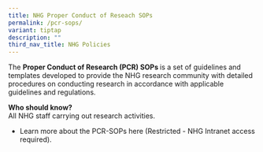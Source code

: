 ```yaml
---
title: NHG Proper Conduct of Reseach SOPs
permalink: /pcr-sops/
variant: tiptap
description: ""
third_nav_title: NHG Policies
---
```

<p>The <strong>Proper Conduct of Research (PCR) SOPs </strong>is a set of
guidelines and templates developed to provide the NHG research community
with detailed procedures on conducting research in accordance with applicable
guidelines and regulations.</p>
<p><strong>Who should know?</strong>
<br>All NHG staff carrying out research activities.</p>
<ul data-tight="true" class="tight">
<li>
<p>Learn more about the PCR-SOPs here (Restricted - NHG Intranet access required).&nbsp;</p>
</li>
</ul>
<p></p>
